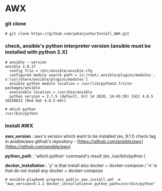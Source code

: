 # AWX

### git clone

```
# git clone https://github.com/yahanjunho/Install_AWX.git
```

  

  



### check, ansible's python interpreter version (ansible must be installed with python 2.X)

```
# ansible --version
ansible 2.9.17
  config file = /etc/ansible/ansible.cfg
  configured module search path = [u'/root/.ansible/plugins/modules', u'/usr/share/ansible/plugins/modules']
  ansible python module location = /usr/lib/python2.7/site-packages/ansible
  executable location = /usr/bin/ansible
  python version = 2.7.5 (default, Oct 14 2020, 14:45:30) [GCC 4.8.5 20150623 (Red Hat 4.8.5-44)]
```

```
# which python
/usr/bin/python
```

  

  



### Install AWX

**awx_version** : awx's version which want to be installed (ex, 9.1.1)
check tag in ansible/awx github's repository - [https://github.com/ansible/awx](https://github.com/ansible/awx)
  
**python_path** : 'which python' command's result (ex, /usr/bin/python )

**docker_installation** : 'y' is that install also docker + docker-compose / 'n' is that do not install any docker + docker-compose

```
# ansible-playbook progress_public_awx_install.yml -e "awx_version=9.1.1 docker_installation=n python_path=/usr/bin/python"
```

